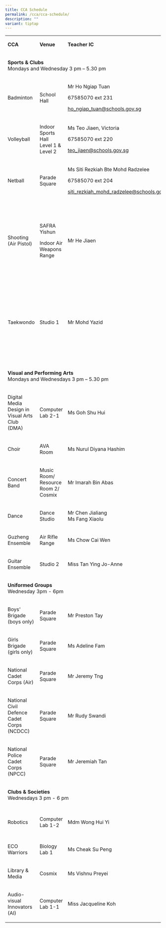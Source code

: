 ```yaml
---
title: CCA Schedule
permalink: /cca/cca-schedule/
description: ""
variant: tiptap
---
```

<table style="minWidth: 100px">
<colgroup>
<col>
<col>
<col>
<col>
</colgroup>
<tbody>
<tr>
<td rowspan="1" colspan="1">
<p><strong>CCA</strong>
</p>
</td>
<td rowspan="1" colspan="1">
<p><strong>Venue</strong>
</p>
</td>
<td rowspan="1" colspan="1">
<p><strong>Teacher IC</strong>
</p>
</td>
<td rowspan="1" colspan="1">
<p><strong>Remarks</strong>
</p>
</td>
</tr>
<tr>
<td rowspan="1" colspan="4">
<p><strong>Sports &amp; Clubs</strong> 
<br>Mondays and Wednesday 3 pm – 5.30 pm</p>
</td>
</tr>
<tr>
<td rowspan="1" colspan="1">
<p>Badminton</p>
</td>
<td rowspan="1" colspan="1">
<p>School Hall</p>
</td>
<td rowspan="1" colspan="1">
<p>Mr Ho Ngiap Tuan</p>
<p>67585070 ext 231</p>
<p><a href="mailto:ho_ngiap_tuan@schools.gov.sg" rel="noopener noreferrer nofollow" target="_blank">ho_ngiap_tuan@schools.gov.sg</a>
</p>
</td>
<td rowspan="1" colspan="1">
<p></p>
</td>
</tr>
<tr>
<td rowspan="1" colspan="1">
<p>Volleyball</p>
</td>
<td rowspan="1" colspan="1">
<p>Indoor Sports Hall
<br>Level 1 &amp; Level 2</p>
</td>
<td rowspan="1" colspan="1">
<p>Ms Teo Jiaen, Victoria</p>
<p>67585070 ext 220</p>
<p><a href="mailto:teo_jiaen@schools.gov.sg" rel="noopener noreferrer nofollow" target="_blank">teo_jiaen@schools.gov.sg</a>
</p>
</td>
<td rowspan="1" colspan="1">
<p></p>
</td>
</tr>
<tr>
<td rowspan="1" colspan="1">
<p>Netball</p>
</td>
<td rowspan="1" colspan="1">
<p>Parade Square</p>
</td>
<td rowspan="1" colspan="1">
<p>Ms Siti Rezkiah Bte Mohd Radzelee</p>
<p>67585070 ext 204</p>
<p><a href="mailto:siti_rezkiah_mohd_radzelee@schools.gov.sg" rel="noopener noreferrer nofollow" target="_blank">siti_rezkiah_mohd_radzelee@schools.gov.sg</a>
</p>
</td>
<td rowspan="1" colspan="1">
<p></p>
</td>
</tr>
<tr>
<td rowspan="1" colspan="1">
<p>Shooting (Air Pistol)</p>
</td>
<td rowspan="1" colspan="1">
<p>SAFRA Yishun</p>
<p>Indoor Air Weapons Range</p>
</td>
<td rowspan="1" colspan="1">
<p>Mr He Jiaen</p>
</td>
<td rowspan="1" colspan="1">
<p>Members will need to pay for SAFRA Shooting Club membership &amp; book
training range on their own.</p>
</td>
</tr>
<tr>
<td rowspan="1" colspan="1">
<p>Taekwondo</p>
</td>
<td rowspan="1" colspan="1">
<p>Studio 1</p>
</td>
<td rowspan="1" colspan="1">
<p>Mr Mohd Yazid</p>
</td>
<td rowspan="1" colspan="1">
<p>Members will need to pay for personal set of training attire and grading.</p>
<p>&nbsp;</p>
<p>Wednesday only</p>
</td>
</tr>
<tr>
<td rowspan="1" colspan="4">
<p><strong>Visual and Performing Arts</strong> 
<br>Mondays and Wednesdays 3 pm – 5.30 pm</p>
</td>
</tr>
<tr>
<td rowspan="1" colspan="1">
<p>Digital Media Design in Visual Arts Club (DMA)</p>
</td>
<td rowspan="1" colspan="1">
<p>Computer Lab 2-1</p>
</td>
<td rowspan="1" colspan="1">
<p>Ms Goh Shu Hui</p>
</td>
<td rowspan="1" colspan="1">
<p></p>
</td>
</tr>
<tr>
<td rowspan="1" colspan="1">
<p>Choir</p>
</td>
<td rowspan="1" colspan="1">
<p>AVA Room</p>
</td>
<td rowspan="1" colspan="1">
<p>Ms Nurul Diyana Hashim</p>
</td>
<td rowspan="1" colspan="1">
<p></p>
</td>
</tr>
<tr>
<td rowspan="1" colspan="1">
<p>Concert Band</p>
</td>
<td rowspan="1" colspan="1">
<p>Music Room/ Resource Room 2/ Cosmix</p>
</td>
<td rowspan="1" colspan="1">
<p>Mr Imarah Bin Abas</p>
</td>
<td rowspan="1" colspan="1">
<p></p>
</td>
</tr>
<tr>
<td rowspan="1" colspan="1">
<p>Dance</p>
</td>
<td rowspan="1" colspan="1">
<p>Dance Studio</p>
</td>
<td rowspan="1" colspan="1">
<p>Mr Chen Jialiang
<br>Ms Fang Xiaolu</p>
</td>
<td rowspan="1" colspan="1">
<p>3 pm - 5 pm</p>
</td>
</tr>
<tr>
<td rowspan="1" colspan="1">
<p>Guzheng Ensemble</p>
</td>
<td rowspan="1" colspan="1">
<p>Air Rifle Range</p>
</td>
<td rowspan="1" colspan="1">
<p>Ms Chow Cai Wen</p>
</td>
<td rowspan="1" colspan="1">
<p></p>
</td>
</tr>
<tr>
<td rowspan="1" colspan="1">
<p>Guitar Ensemble</p>
</td>
<td rowspan="1" colspan="1">
<p>Studio 2</p>
</td>
<td rowspan="1" colspan="1">
<p>Miss Tan Ying Jo-Anne</p>
</td>
<td rowspan="1" colspan="1">
<p>3pm - 6 pm</p>
</td>
</tr>
<tr>
<td rowspan="1" colspan="4">
<p><strong>Uniformed Groups</strong> 
<br>Wednesday 3pm - 6pm</p>
</td>
</tr>
<tr>
<td rowspan="1" colspan="1">
<p>Boys' Brigade
<br>(boys only)</p>
</td>
<td rowspan="1" colspan="1">
<p>Parade Square</p>
</td>
<td rowspan="1" colspan="1">
<p>Mr Preston Tay</p>
</td>
<td rowspan="1" colspan="1">
<p>Saturday 8.30am – 12.30pm</p>
</td>
</tr>
<tr>
<td rowspan="1" colspan="1">
<p>Girls Brigade
<br>(girls only)</p>
</td>
<td rowspan="1" colspan="1">
<p>Parade Square</p>
</td>
<td rowspan="1" colspan="1">
<p>Ms Adeline Fam</p>
</td>
<td rowspan="1" colspan="1">
<p>Saturday 8.30am – 12.30pm</p>
</td>
</tr>
<tr>
<td rowspan="1" colspan="1">
<p>National Cadet Corps (Air)</p>
</td>
<td rowspan="1" colspan="1">
<p>Parade Square</p>
</td>
<td rowspan="1" colspan="1">
<p>Mr Jeremy Tng</p>
</td>
<td rowspan="1" colspan="1">
<p></p>
</td>
</tr>
<tr>
<td rowspan="1" colspan="1">
<p>National Civil Defence Cadet Corps
<br>(NCDCC)</p>
</td>
<td rowspan="1" colspan="1">
<p>Parade Square</p>
</td>
<td rowspan="1" colspan="1">
<p>Mr Rudy Swandi</p>
</td>
<td rowspan="1" colspan="1">
<p></p>
</td>
</tr>
<tr>
<td rowspan="1" colspan="1">
<p>National Police Cadet Corps
<br>(NPCC)</p>
</td>
<td rowspan="1" colspan="1">
<p>Parade Square</p>
</td>
<td rowspan="1" colspan="1">
<p>Mr Jeremiah Tan</p>
</td>
<td rowspan="1" colspan="1">
<p></p>
</td>
</tr>
<tr>
<td rowspan="1" colspan="4">
<p><strong>Clubs &amp; Societies</strong>
<br>Wednesdays 3 pm - 6 pm</p>
</td>
</tr>
<tr>
<td rowspan="1" colspan="1">
<p>Robotics</p>
</td>
<td rowspan="1" colspan="1">
<p>Computer Lab 1-2</p>
</td>
<td rowspan="1" colspan="1">
<p>Mdm Wong Hui Yi</p>
</td>
<td rowspan="1" colspan="1">
<p>Friday
<br>2.30 pm - 5.30 pm</p>
</td>
</tr>
<tr>
<td rowspan="1" colspan="1">
<p>ECO Warriors</p>
</td>
<td rowspan="1" colspan="1">
<p>Biology Lab 1</p>
</td>
<td rowspan="1" colspan="1">
<p>Ms Cheak Su Peng</p>
</td>
<td rowspan="1" colspan="1">
<p></p>
</td>
</tr>
<tr>
<td rowspan="1" colspan="1">
<p>Library &amp; Media</p>
</td>
<td rowspan="1" colspan="1">
<p>Cosmix</p>
</td>
<td rowspan="1" colspan="1">
<p>Ms Vishnu Preyei</p>
</td>
<td rowspan="1" colspan="1">
<p></p>
</td>
</tr>
<tr>
<td rowspan="1" colspan="1">
<p>Audio-visual Innovators (AI)</p>
</td>
<td rowspan="1" colspan="1">
<p>Computer Lab 1-1</p>
</td>
<td rowspan="1" colspan="1">
<p>Miss Jacqueline Koh</p>
</td>
<td rowspan="1" colspan="1">
<p></p>
</td>
</tr>
</tbody>
</table>
<p></p>